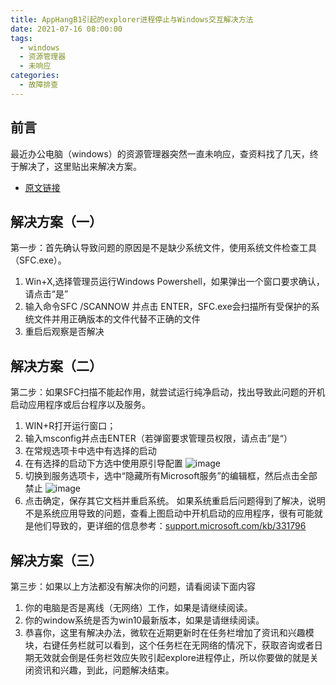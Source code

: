 ```yaml
---
title: AppHangB1引起的explorer进程停止与Windows交互解决方法
date: 2021-07-16 08:00:00
tags:
  - windows
  - 资源管理器
  - 未响应
categories:
  - 故障排查
---
```

## 前言
最近办公电脑（windows）的资源管理器突然一直未响应，查资料找了几天，终于解决了，这里贴出来解决方案。
- [原文链接](https://blog.csdn.net/CoderAldrich/article/details/47974357?locationNum=2&fps=1)


## 解决方案（一）
第一步：首先确认导致问题的原因是不是缺少系统文件，使用系统文件检查工具（SFC.exe）。
1. Win+X,选择管理员运行Windows Powershell，如果弹出一个窗口要求确认，请点击“是”
2. 输入命令SFC /SCANNOW 并点击 ENTER，SFC.exe会扫描所有受保护的系统文件并用正确版本的文件代替不正确的文件
3. 重启后观察是否解决

## 解决方案（二）
第二步：如果SFC扫描不能起作用，就尝试运行纯净启动，找出导致此问题的开机启动应用程序或后台程序以及服务。
1. WIN+R打开运行窗口；
2. 输入msconfig并点击ENTER（若弹窗要求管理员权限，请点击”是“）
3. 在常规选项卡中选中有选择的启动
4. 在有选择的启动下方选中使用原引导配置
![image](https://chopstickqy.github.io/images/2025-07-16/1.png)
5. 切换到服务选项卡，选中“隐藏所有Microsoft服务”的编辑框，然后点击全部禁止
![image](https://chopstickqy.github.io/images/2025-07-16/2.png)
6. 点击确定，保存其它文档并重启系统。
如果系统重启后问题得到了解决，说明不是系统应用导致的问题，查看上图启动中开机启动的应用程序，很有可能就是他们导致的，更详细的信息参考：[support.microsoft.com/kb/331796](https://support.microsoft.com/kb/331796)

## 解决方案（三）
第三步：如果以上方法都没有解决你的问题，请看阅读下面内容
1. 你的电脑是否是离线（无网络）工作，如果是请继续阅读。
2. 你的window系统是否为win10最新版本，如果是请继续阅读。
3. 恭喜你，这里有解决办法，微软在近期更新时在任务栏增加了资讯和兴趣模块，右键任务栏就可以看到，这个任务栏在无网络的情况下，获取咨询或者日期无效就会倒是任务栏效应失败引起explore进程停止，所以你要做的就是关闭资讯和兴趣，到此，问题解决结束。
